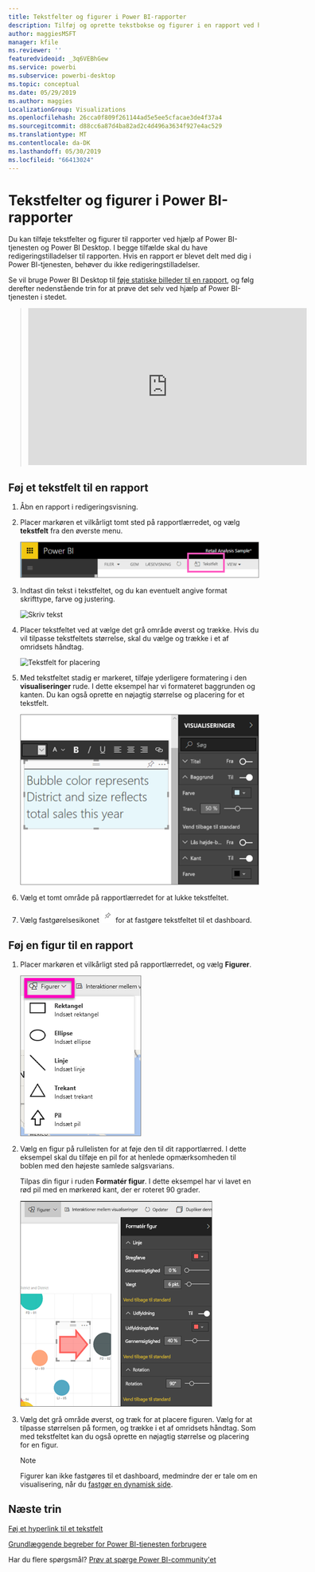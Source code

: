 ```yaml
---
title: Tekstfelter og figurer i Power BI-rapporter
description: Tilføj og oprette tekstbokse og figurer i en rapport ved hjælp af Microsoft Power BI-tjenesten.
author: maggiesMSFT
manager: kfile
ms.reviewer: ''
featuredvideoid: _3q6VEBhGew
ms.service: powerbi
ms.subservice: powerbi-desktop
ms.topic: conceptual
ms.date: 05/29/2019
ms.author: maggies
LocalizationGroup: Visualizations
ms.openlocfilehash: 26cca0f809f261144ad5e5ee5cfacae3de4f37a4
ms.sourcegitcommit: d88cc6a87d4ba82ad2c4d496a3634f927e4ac529
ms.translationtype: MT
ms.contentlocale: da-DK
ms.lasthandoff: 05/30/2019
ms.locfileid: "66413024"
---
```

# <a name="text-boxes-and-shapes-in-power-bi-reports"></a>Tekstfelter og figurer i Power BI-rapporter
Du kan tilføje tekstfelter og figurer til rapporter ved hjælp af Power BI-tjenesten og Power BI Desktop. I begge tilfælde skal du have redigeringstilladelser til rapporten. Hvis en rapport er blevet delt med dig i Power BI-tjenesten, behøver du ikke redigeringstilladelser. 

Se vil bruge Power BI Desktop til [føje statiske billeder til en rapport](guided-learning/visualizations.yml?tutorial-step=11), og følg derefter nedenstående trin for at prøve det selv ved hjælp af Power BI-tjenesten i stedet.
> 
> <iframe width="560" height="315" src="https://www.youtube.com/embed/_3q6VEBhGew" frameborder="0" allowfullscreen></iframe>
> 

## <a name="add-a-text-box-to-a-report"></a>Føj et tekstfelt til en rapport
1. Åbn en rapport i redigeringsvisning.

2. Placer markøren et vilkårligt tomt sted på rapportlærredet, og vælg **tekstfelt** fra den øverste menu.
   
   ![Vælg et tekstfelt](media/power-bi-reports-add-text-and-shapes/pbi_textbox.png)
3. Indtast din tekst i tekstfeltet, og du kan eventuelt angive format skrifttype, farve og justering. 
   
   ![Skriv tekst](media/power-bi-reports-add-text-and-shapes/pbi_textbox2new.png)
4. Placer tekstfeltet ved at vælge det grå område øverst og trække. Hvis du vil tilpasse tekstfeltets størrelse, skal du vælge og trække i et af omridsets håndtag. 
   
   ![Tekstfelt for placering](media/power-bi-reports-add-text-and-shapes/textboxsmaller.gif)

5. Med tekstfeltet stadig er markeret, tilføje yderligere formatering i den **visualiseringer** rude. I dette eksempel har vi formateret baggrunden og kanten. Du kan også oprette en nøjagtig størrelse og placering for et tekstfelt.  

   ![Tekstfelt formatering](media/power-bi-reports-add-text-and-shapes/power-bi-borders.png)

6. Vælg et tomt område på rapportlærredet for at lukke tekstfeltet. 

7. Vælg fastgørelsesikonet  ![Tegnestiftikon](media/power-bi-reports-add-text-and-shapes/pbi_pintile.png) for at fastgøre tekstfeltet til et dashboard. 

## <a name="add-a-shape-to-a-report"></a>Føj en figur til en rapport
1. Placer markøren et vilkårligt sted på rapportlærredet, og vælg **Figurer**.
   
   ![Vælg figurer](media/power-bi-reports-add-text-and-shapes/power-bi-shapes.png)
2. Vælg en figur på rullelisten for at føje den til dit rapportlærred. I dette eksempel skal du tilføje en pil for at henlede opmærksomheden til boblen med den højeste samlede salgsvarians. 
   
   Tilpas din figur i ruden **Formatér figur**. I dette eksempel har vi lavet en rød pil med en mørkerød kant, der er roteret 90 grader.
   
   ![Tilpas figur](media/power-bi-reports-add-text-and-shapes/power-bi-arrrow.png)
3. Vælg det grå område øverst, og træk for at placere figuren. Vælg for at tilpasse størrelsen på formen, og trække i et af omridsets håndtag. Som med tekstfeltet kan du også oprette en nøjagtig størrelse og placering for en figur.

   > [!NOTE]
   > Figurer kan ikke fastgøres til et dashboard, medmindre der er tale om en visualisering, når du [fastgør en dynamisk side](service-dashboard-pin-live-tile-from-report.md). 
   > 
   > 

## <a name="next-steps"></a>Næste trin
[Føj et hyperlink til et tekstfelt](service-add-hyperlink-to-text-box.md)

[Grundlæggende begreber for Power BI-tjenesten forbrugere](consumer/end-user-basic-concepts.md)

Har du flere spørgsmål? [Prøv at spørge Power BI-community'et](http://community.powerbi.com/)
